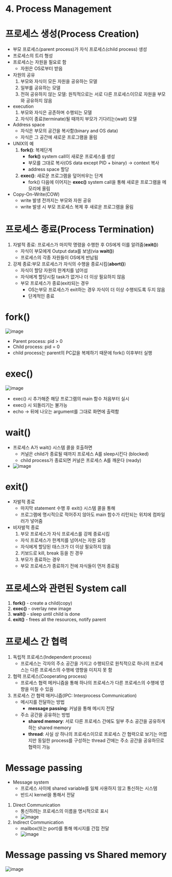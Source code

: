 # 4. Process Management
# 프로세스 생성(Process Creation)
- 부모 프로세스(parent process)가 자식 프로세스(child process) 생성
- 프로세스의 트리 형성
- 프로세스는 자원을 필요로 함
  - 자원은 OS로부터 받음
- 자원의 공유
  1. 부모와 자식이 모든 자원을 공유하는 모델
  2. 일부를 공유하는 모델
  3. 전혀 공유하지 않는 모델: 원칙적으로는 서로 다른 프로세스이므로 자원을 부모와 공유하지 않음 
- execution
  1. 부모와 자식은 공존하며 수행되는 모델
  2. 자식이 종료(terminate)될 때까지 부모가 기다리는(wait) 모델
- Address space
  - 자식은 부모의 공간을 복사함(binary and OS data)
  - 자식은 그 공간에 새로운 프로그램을 올림
- UNIX의 예
  1. **fork()**: 복제단계
     - **fork()** system call이 새로운 프로세스를 생성
     - 부모를 그대로 복사(OS data except PID + binary) &rarr; context 복사
     - address space 할당
  2. **exec()**: 새로운 프로그램을 덮어씌우는 단계
     - fork() 다음에 이어지는 **exec()** system call을 통해 새로운 프로그램을 메모리에 올림
- Copy-On-Write(COW)
  - write 발생 전까지는 부모와 자원 공유
  - write 발생 시 부모 프로세스 복제 후 새로운 프로그램을 올림

# 프로세스 종료(Process Termination)
1. 자발적 종료: 프로세스가 마지막 명령을 수행한 후 OS에게 이를 알려줌(**exit()**)
   - 자식이 부모에게 Output data를 보냄(via **wait()**)
   - 프로세스의 각종 자원들이 OS에게 반납됨
2. 강제 종료:부모 프로세스가 자식의 수행을 종료시킴(**abort()**)
   - 자식이 할당 자원의 한계치를 넘어섬
   - 자식에게 할당시킬 task가 없거나 더 이상 필요하지 않음
   - 부모 프로세스가 종료(exit)되는 경우
     - OS는부모 프로세스가 exit하는 경우 자식이 더 이상 수행되도록 두지 않음
     - 단계적인 종료 

# fork()
![image](https://github.com/Haaarimmm/TIL/assets/108309396/04660658-7154-46f0-ab76-9fd325b1d238)  
- Parent process: pid > 0
- Child process: pid = 0
- child process는 parent의 PC값을 복제하기 때문에 fork() 이후부터 실행 

# exec()
![image](https://github.com/Haaarimmm/TIL/assets/108309396/31a48cd0-12c6-4bf1-a10c-0f094f5697ac)  
- exec() 시 추가해준 해당 프로그램의 main 함수 처음부터 실시
- exec() 시 되돌리기는 불가능
- echo &rarr; 뒤에 나오는 argument를 그대로 화면에 출력함 

# wait()
- 프로세스 A가 wait() 시스템 콜을 호출하면
  - 커널은 child가 종료될 때까지 프로세스 A를 sleep시킨다 (blocked)
  - child process가 종료되면 커널은 프로세스 A를 깨운다 (ready)
- ![image](https://github.com/Haaarimmm/TIL/assets/108309396/004ae769-e90c-4b95-b354-90cc3da68ae3)

# exit()
- 자발적 종료
  - 마지막 statement 수행 후 exit() 시스템 콜을 통해
  - 프로그램에 명시적으로 적어주지 않아도 main 함수가 리턴되는 위치에 컴파일러가 넣어줌
- 비자발적 종료
  1. 부모 프로세스가 자식 프로세스를 강제 종료시킴
    - 자식 프로세스가 한계치를 넘어서는 자원 요청
    - 자식에게 할당된 태스크가 더 이상 필요하지 않음
  2. 키보드로 kill, break 등을 친 경우
  3. 부모가 종료하는 경우
    - 부모 프로세스가 종료하기 전에 자식들이 먼저 종료됨

# 프로세스와 관련된 System call
1. **fork()** - create a child(copy)
2. **exec()** - overlay new image
3. **wait()** - sleep until child is done
4. **exit()** - frees all the resources, notify parent

# 프로세스 간 협력
1. 독립적 프로세스(Independent process)
   - 프로세스는 각자의 주소 공간을 가지고 수행되므로 원칙적으로 하나의 프로세스는 다른 프로세스의 수행에 영향을 미치지 못 함
2. 협력 프로세스(Cooperating process)
   - 프로세스 협력 메커니즘을 통해 하나의 프로세스가 다른 프로세스의 수행에 영향을 미칠 수 있음
3. 프로세스 간 협력 매커니즘(IPC: Interprocess Communication)
   - 메시지를 전달하는 방법
     - **message passing**: 커널을 통해 메시지 전달
   - 주소 공간을 공유하는 방법
     - **shared memory**: 서로 다른 프로세스 간에도 일부 주소 공간을 공유하게 하는 shared memory
     - **thread**: 사실 상 하나의 프로세스이므로 프로세스 간 협력으로 보기는 어렵지만 동일한 process를 구성하는 thread 간에는 주소 공간을 공유하므로 협력이 가능

# Message passing
- Message system
  - 프로세스 사이에 shared variable를 일체 사용하지 않고 통신하는 시스템
  - 반드시 kernel을 통해서 전달
1. Direct Communication
   - 통신하려는 프로세스의 이름을 명시적으로 표시
   - ![image](https://github.com/Haaarimmm/TIL/assets/108309396/28a1004b-1f14-475e-a8b4-6fbd3dda8683)
2. Indirect Communication
   - mailbox(또는 port)를 통해 메시지를 간접 전달
   - ![image](https://github.com/Haaarimmm/TIL/assets/108309396/1f22d4da-9f6f-4862-976b-5b37f636d872)

# Message passing vs Shared memory
![image](https://github.com/Haaarimmm/TIL/assets/108309396/9c145094-3d76-4d5f-8604-623b88d32724)